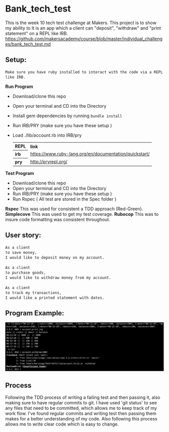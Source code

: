 # Bank_tech_test

This is the week 10 tech test challenge at Makers. This project is to show my ability to
It is an app which a client can "deposit", "withdraw" and "print statement" on a REPL like IRB.
https://github.com/makersacademy/course/blob/master/individual_challenges/bank_tech_test.md


Setup:
-------
```
Make sure you have ruby installed to interact with the code via a REPL like IRB.
```
**Run Program**
  * Download/clone this repo
  * Open your terminal and CD into the Directory
  * Install gem dependencies by running `bundle install`
  * Run IRB/PRY (make sure you have these setup )
  * Load ./lib/account.rb into IRB/pry

    <table>
      <tr><th>REPL</th><th>link</th>
      <tr>
        <th>
          irb
        </th>
        <td>
          <a href="https://www.ruby-lang.org/en/documentation/quickstart/">https://www.ruby-lang.org/en/documentation/quickstart/</a>
        </td>
      </tr>
      <tr>
        <th>
          pry
        </th>
        <td>
           <a href="http://pryrepl.org/">http://pryrepl.org/</a>
        </td>
    </table>

**Test Program**
  * Download/clone this repo
  * Open your terminal and CD into the Directory
  * Run IRB/PRY (make sure you have these setup )
  * Run Rspec
  ( All test are stored in the Spec folder )

**Rspec** This was used for consistent a TDD approach (Red-Green).
**Simplecove** This was used to get my test coverage.
**Rubocop** This was to insure code formatting was consistent throughout.

User story:
-------

````
As a client
to save money,
I would like to deposit money on my account.

As a client
to purchase goods,
I would like to withdraw money from my account.

As a client
to track my transactions,
I would like a printed statement with dates.

````

Program Example:
-------
![Alt text](./Program_example.png)

Process
-------
Following the TDD process of writing a failing test and then passing it, also making sure to have regular commits to git.
I have used 'git status' to see any files that need to be committed, which allows me to keep track of my work flow.
I've found regular commits and writing test then passing them makes for a better understanding of my code.
Also following this process allows me to write clear code which is easy to change.
